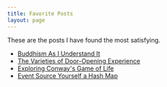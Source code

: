 ```yaml
---
title: Favorite Posts
layout: page
---
```


These are the posts I have found the most satisfying.

- [Buddhism As I Understand It][1]
- [The Varieties of Door-Opening Experience][2]
- [Exploring Conway's Game of Life][3]
- [Event Source Yourself a Hash Map][4]

[1]: https://www.howell.io/2016/02/10/buddhism-as-i-understand-it/
[2]: https://www.howell.io/2016/04/12/the-varieties-of-door-opening-experience/
[3]: https://www.howell.io/2016/07/08/exploring-conways-game-of-life/
[4]: https://www.howell.io/2016/09/12/event-source-yourself-a-hashmap/
